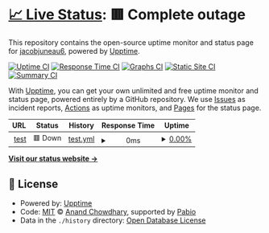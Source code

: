 # [📈 Live Status](https://jacobjuneau6.github.io/urban-octo-rotary-phone): <!--live status--> **🟥 Complete outage**

This repository contains the open-source uptime monitor and status page for [jacobjuneau6](https://jacobjuneau6.github.io/urban-octo-rotary-phone), powered by [Upptime](https://github.com/upptime/upptime).

[![Uptime CI](https://github.com/jacobjuneau6/urban-octo-rotary-phone/workflows/Uptime%20CI/badge.svg)](https://github.com/jacobjuneau6/urban-octo-rotary-phone/actions?query=workflow%3A%22Uptime+CI%22)
[![Response Time CI](https://github.com/jacobjuneau6/urban-octo-rotary-phone/workflows/Response%20Time%20CI/badge.svg)](https://github.com/jacobjuneau6/urban-octo-rotary-phone/actions?query=workflow%3A%22Response+Time+CI%22)
[![Graphs CI](https://github.com/jacobjuneau6/urban-octo-rotary-phone/workflows/Graphs%20CI/badge.svg)](https://github.com/jacobjuneau6/urban-octo-rotary-phone/actions?query=workflow%3A%22Graphs+CI%22)
[![Static Site CI](https://github.com/jacobjuneau6/urban-octo-rotary-phone/workflows/Static%20Site%20CI/badge.svg)](https://github.com/jacobjuneau6/urban-octo-rotary-phone/actions?query=workflow%3A%22Static+Site+CI%22)
[![Summary CI](https://github.com/jacobjuneau6/urban-octo-rotary-phone/workflows/Summary%20CI/badge.svg)](https://github.com/jacobjuneau6/urban-octo-rotary-phone/actions?query=workflow%3A%22Summary+CI%22)

With [Upptime](https://upptime.js.org), you can get your own unlimited and free uptime monitor and status page, powered entirely by a GitHub repository. We use [Issues](https://github.com/jacobjuneau6/urban-octo-rotary-phone/issues) as incident reports, [Actions](https://github.com/jacobjuneau6/urban-octo-rotary-phone/actions) as uptime monitors, and [Pages](https://jacobjuneau6.github.io/urban-octo-rotary-phone) for the status page.

<!--start: status pages-->
<!-- This summary is generated by Upptime (https://github.com/upptime/upptime) -->
<!-- Do not edit this manually, your changes will be overwritten -->
<!-- prettier-ignore -->
| URL | Status | History | Response Time | Uptime |
| --- | ------ | ------- | ------------- | ------ |
| <img alt="" src="https://icons.duckduckgo.com/ip3/null.ico" height="13"> [test](75.63.94.133) | 🟥 Down | [test.yml](https://github.com/jacobjuneau6/urban-octo-rotary-phone/commits/HEAD/history/test.yml) | <details><summary><img alt="Response time graph" src="./graphs/test/response-time-week.png" height="20"> 0ms</summary><br><a href="https://jacobjuneau6.github.io/urban-octo-rotary-phone/history/test"><img alt="Response time 0" src="https://img.shields.io/endpoint?url=https%3A%2F%2Fraw.githubusercontent.com%2Fjacobjuneau6%2Furban-octo-rotary-phone%2FHEAD%2Fapi%2Ftest%2Fresponse-time.json"></a><br><a href="https://jacobjuneau6.github.io/urban-octo-rotary-phone/history/test"><img alt="24-hour response time 0" src="https://img.shields.io/endpoint?url=https%3A%2F%2Fraw.githubusercontent.com%2Fjacobjuneau6%2Furban-octo-rotary-phone%2FHEAD%2Fapi%2Ftest%2Fresponse-time-day.json"></a><br><a href="https://jacobjuneau6.github.io/urban-octo-rotary-phone/history/test"><img alt="7-day response time 0" src="https://img.shields.io/endpoint?url=https%3A%2F%2Fraw.githubusercontent.com%2Fjacobjuneau6%2Furban-octo-rotary-phone%2FHEAD%2Fapi%2Ftest%2Fresponse-time-week.json"></a><br><a href="https://jacobjuneau6.github.io/urban-octo-rotary-phone/history/test"><img alt="30-day response time 0" src="https://img.shields.io/endpoint?url=https%3A%2F%2Fraw.githubusercontent.com%2Fjacobjuneau6%2Furban-octo-rotary-phone%2FHEAD%2Fapi%2Ftest%2Fresponse-time-month.json"></a><br><a href="https://jacobjuneau6.github.io/urban-octo-rotary-phone/history/test"><img alt="1-year response time 0" src="https://img.shields.io/endpoint?url=https%3A%2F%2Fraw.githubusercontent.com%2Fjacobjuneau6%2Furban-octo-rotary-phone%2FHEAD%2Fapi%2Ftest%2Fresponse-time-year.json"></a></details> | <details><summary><a href="https://jacobjuneau6.github.io/urban-octo-rotary-phone/history/test">0.00%</a></summary><a href="https://jacobjuneau6.github.io/urban-octo-rotary-phone/history/test"><img alt="All-time uptime 0.00%" src="https://img.shields.io/endpoint?url=https%3A%2F%2Fraw.githubusercontent.com%2Fjacobjuneau6%2Furban-octo-rotary-phone%2FHEAD%2Fapi%2Ftest%2Fuptime.json"></a><br><a href="https://jacobjuneau6.github.io/urban-octo-rotary-phone/history/test"><img alt="24-hour uptime 0.00%" src="https://img.shields.io/endpoint?url=https%3A%2F%2Fraw.githubusercontent.com%2Fjacobjuneau6%2Furban-octo-rotary-phone%2FHEAD%2Fapi%2Ftest%2Fuptime-day.json"></a><br><a href="https://jacobjuneau6.github.io/urban-octo-rotary-phone/history/test"><img alt="7-day uptime 0.00%" src="https://img.shields.io/endpoint?url=https%3A%2F%2Fraw.githubusercontent.com%2Fjacobjuneau6%2Furban-octo-rotary-phone%2FHEAD%2Fapi%2Ftest%2Fuptime-week.json"></a><br><a href="https://jacobjuneau6.github.io/urban-octo-rotary-phone/history/test"><img alt="30-day uptime 1.38%" src="https://img.shields.io/endpoint?url=https%3A%2F%2Fraw.githubusercontent.com%2Fjacobjuneau6%2Furban-octo-rotary-phone%2FHEAD%2Fapi%2Ftest%2Fuptime-month.json"></a><br><a href="https://jacobjuneau6.github.io/urban-octo-rotary-phone/history/test"><img alt="1-year uptime 0.00%" src="https://img.shields.io/endpoint?url=https%3A%2F%2Fraw.githubusercontent.com%2Fjacobjuneau6%2Furban-octo-rotary-phone%2FHEAD%2Fapi%2Ftest%2Fuptime-year.json"></a></details>

<!--end: status pages-->

[**Visit our status website →**](https://jacobjuneau6.github.io/urban-octo-rotary-phone)

## 📄 License

- Powered by: [Upptime](https://github.com/upptime/upptime)
- Code: [MIT](./LICENSE) © [Anand Chowdhary](https://anandchowdhary.com), supported by [Pabio](https://pabio.com)
- Data in the `./history` directory: [Open Database License](https://opendatacommons.org/licenses/odbl/1-0/)
